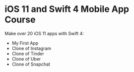 # iOS 11 and Swift 4 Mobile App Course

Make over 20 iOS 11 apps with Swift 4:

- My First App
- Clone of Instagram
- Clone of Tinder
- Clone of Uber
- Clone of Snapchat
